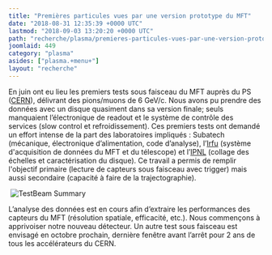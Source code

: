 ```yaml
---
title: "Premières particules vues par une version prototype du MFT"
date: "2018-08-31 12:35:39 +0000 UTC"
lastmod: "2018-09-03 13:20:20 +0000 UTC"
path: "recherche/plasma/premieres-particules-vues-par-une-version-prototype-du-mft.md"
joomlaid: 449
category: "plasma"
asides: ["plasma.+menu+"]
layout: "recherche"
---
```

En juin ont eu lieu les premiers tests sous faisceau du MFT auprès du PS ([CERN](https://cern.ch)), délivrant des pions/muons de 6 GeV/c. Nous avons pu prendre des données avec un disque quasiment dans sa version finale; seuls manquaient l’électronique de readout et le système de contrôle des services (slow control et refroidissement). Ces premiers tests ont demandé un effort intense de la part des laboratoires impliqués : Subatech (mécanique, électronique d’alimentation, code d’analyse), l’[Irfu](http://irfu.cea.fr/) (système d'acquisition de données du MFT et du télescope) et l’[IPNL](https://www.ipnl.in2p3.fr/) (collage des échelles et caractérisation du disque). Ce travail a permis de remplir l'objectif primaire (lecture de capteurs sous faisceau avec trigger) mais aussi secondaire (capacité à faire de la trajectographie).

 ![TestBeam Summary](images/Recherche/Plasma/TestBeam_Summary.png)

L’analyse des données est en cours afin d’extraire les performances des capteurs du MFT (résolution spatiale, efficacité, etc.). Nous commençons à apprivoiser notre nouveau détecteur. Un autre test sous faisceau est envisagé en octobre prochain, dernière fenêtre avant l’arrêt pour 2 ans de tous les accélérateurs du CERN.
